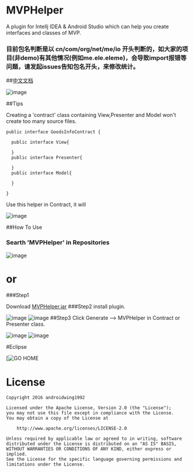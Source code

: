 # MVPHelper
A plugin for Intellj IDEA &amp; Android Studio which can help you create interfaces and classes of MVP.

### 目前包名判断是以 cn/com/org/net/me/io 开头判断的，如大家的项目(非demo)有其他情况(例如me.ele.eleme)，会导致import报错等问题，请发起issues告知包名开头，来修改统计。
##[中文文档](https://github.com/githubwing/MVPHelper/blob/master/READMECN.MD)

![image](https://github.com/githubwing/MVPHelper/raw/master/img/mvp_presenter.gif)



##Tips

Creating a 'contract' class containing View,Presenter and Model won't create too many source files. 
```
public interface GoodsInfoContract {
    
  public interface View{

  }
  public interface Presenter{

  }
  public interface Model{

  }

}
```
Use this helper in Contract, it will

![image](https://github.com/githubwing/MVPHelper/raw/master/img/mvp_contract.gif)

##How To Use
### Searth 'MVPHelper' in Repositories

 ![image](https://github.com/githubwing/MVPHelper/raw/master/img/repositories.png)



# or



###Step1

Download [MVPHelper.jar](https://github.com/githubwing/MVPHelper/raw/master/MVPHelper.jar)
###Step2
install plugin.

![image](https://github.com/githubwing/MVPHelper/raw/master/img/step-1.png)
![image](https://github.com/githubwing/MVPHelper/raw/master/img/step0.png)
##Step3
Click Generate --> MVPHelper in Contract or Presenter class.

![image](https://github.com/githubwing/MVPHelper/raw/master/img/step1.png)
![image](https://github.com/githubwing/MVPHelper/raw/master/img/step2.png)

#Eclipse

[![GO HOME](http://ww4.sinaimg.cn/large/5e9a81dbgw1eu90m08v86j20dw09a3yu.jpg)
# License

    Copyright 2016 androidwing1992

    Licensed under the Apache License, Version 2.0 (the "License");
    you may not use this file except in compliance with the License.
    You may obtain a copy of the License at
    
        http://www.apache.org/licenses/LICENSE-2.0
    
    Unless required by applicable law or agreed to in writing, software
    distributed under the License is distributed on an "AS IS" BASIS,
    WITHOUT WARRANTIES OR CONDITIONS OF ANY KIND, either express or implied.
    See the License for the specific language governing permissions and
    limitations under the License.
